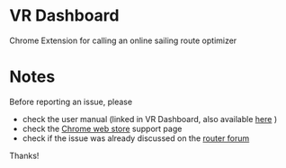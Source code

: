 # VR Dashboard
Chrome Extension for calling an online sailing route optimizer


# Notes
Before reporting an issue, please 
- check the user manual (linked in VR Dashboard, also available [here](http://bitweide.de/vrdashboard/manual.html) )
- check the [Chrome web store](https://chrome.google.com/webstore/detail/vr-dashboard/amknkhejaogpekncjekiaolgldbejjan) support page
- check if the issue was already discussed on the [router forum](http://zezo.org/forum.pl)

Thanks!

